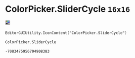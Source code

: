 # ColorPicker.SliderCycle `16x16`
<img src="/img/ColorPicker.SliderCycle.png" width=16 height=16>

``` CSharp
EditorGUIUtility.IconContent("ColorPicker.SliderCycle")
```
```
ColorPicker.SliderCycle
```
```
-7083475956794908383
```
